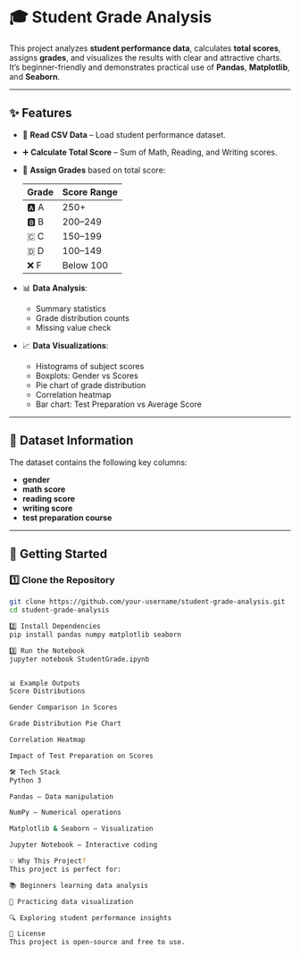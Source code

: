 # 🎓 Student Grade Analysis

This project analyzes **student performance data**, calculates **total scores**, assigns **grades**, and visualizes the results with clear and attractive charts.  
It’s beginner-friendly and demonstrates practical use of **Pandas**, **Matplotlib**, and **Seaborn**.

---

## ✨ Features

- 📂 **Read CSV Data** – Load student performance dataset.
- ➕ **Calculate Total Score** – Sum of Math, Reading, and Writing scores.
- 🏅 **Assign Grades** based on total score:
  
  | Grade | Score Range |
  |-------|-------------|
  | 🅰️ A  | 250+         |
  | 🅱️ B  | 200–249     |
  | 🇨 C  | 150–199     |
  | 🇩 D  | 100–149     |
  | ❌ F  | Below 100   |

- 📊 **Data Analysis**:
  - Summary statistics
  - Grade distribution counts
  - Missing value check

- 📈 **Data Visualizations**:
  - Histograms of subject scores
  - Boxplots: Gender vs Scores
  - Pie chart of grade distribution
  - Correlation heatmap
  - Bar chart: Test Preparation vs Average Score

---

## 📂 Dataset Information

The dataset contains the following key columns:
- **gender**
- **math score**
- **reading score**
- **writing score**
- **test preparation course**

---

## 🚀 Getting Started

### 1️⃣ Clone the Repository
```bash
git clone https://github.com/your-username/student-grade-analysis.git
cd student-grade-analysis

2️⃣ Install Dependencies
pip install pandas numpy matplotlib seaborn

3️⃣ Run the Notebook
jupyter notebook StudentGrade.ipynb


📊 Example Outputs
Score Distributions

Gender Comparison in Scores

Grade Distribution Pie Chart

Correlation Heatmap

Impact of Test Preparation on Scores

🛠 Tech Stack
Python 3

Pandas – Data manipulation

NumPy – Numerical operations

Matplotlib & Seaborn – Visualization

Jupyter Notebook – Interactive coding

💡 Why This Project?
This project is perfect for:

📚 Beginners learning data analysis

🎨 Practicing data visualization

🔍 Exploring student performance insights

📜 License
This project is open-source and free to use.

